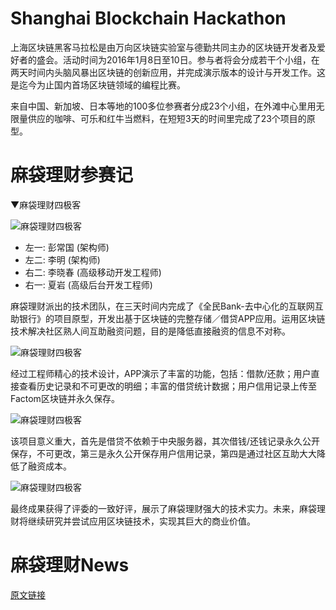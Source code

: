 # Shanghai Blockchain Hackathon
上海区块链黑客马拉松是由万向区块链实验室与德勤共同主办的区块链开发者及爱好者的盛会。活动时间为2016年1月8日至10日。参与者将会分成若干个小组，在两天时间内头脑风暴出区块链的创新应用，并完成演示版本的设计与开发工作。这是迄今为止国内首场区块链领域的编程比赛。

来自中国、新加坡、日本等地的100多位参赛者分成23个小组，在外滩中心里用无限量供应的咖啡、可乐和红牛当燃料，在短短3天的时间里完成了23个项目的原型。

# 麻袋理财参赛记


▼麻袋理财四极客

![麻袋理财四极客](https://github.com/MadailicaiTech/blockchain-hackathon/docs/images/bc1.jpg)

* 左一: 彭常国 (架构师)
* 左二: 李明 (架构师)
* 右二: 李晓春 (高级移动开发工程师)
* 右一: 夏岩 (高级后台开发工程师)

麻袋理财派出的技术团队，在三天时间内完成了《全民Bank-去中心化的互联网互助银行》的项目原型，开发出基于区块链的完整存储／借贷APP应用。运用区块链技术解决社区熟人间互助融资问题，目的是降低直接融资的信息不对称。

![麻袋理财四极客](https://github.com/MadailicaiTech/blockchain-hackathon/docs/images/bc2.jpg)

经过工程师精心的技术设计，APP演示了丰富的功能，包括：借款/还款；用户直接查看历史记录和不可更改的明细；丰富的借贷统计数据；用户信用记录上传至Factom区块链并永久保存。

![麻袋理财四极客](https://github.com/MadailicaiTech/blockchain-hackathon/docs/images/bc3.jpg)

该项目意义重大，首先是借贷不依赖于中央服务器，其次借钱/还钱记录永久公开保存，不可更改，第三是永久公开保存用户信用记录，第四是通过社区互助大大降低了融资成本。

![麻袋理财四极客](https://github.com/MadailicaiTech/blockchain-hackathon/docs/images/bc4.jpg)

最终成果获得了评委的一致好评，展示了麻袋理财强大的技术实力。未来，麻袋理财将继续研究并尝试应用区块链技术，实现其巨大的商业价值。

# 麻袋理财News

[原文链接](http://www.madailicai.com/m/bbs/forum.html?tid=940)
